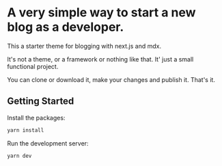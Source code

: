 # A very simple way to start a new blog as a developer.

This a starter theme for blogging with next.js and mdx. 

It's not a theme, or a framework or nothing like that. It' just a small functional project. 

You can clone or download it, make your changes and publish it. That's it. 

## Getting Started

Install the packages:

```bash
yarn install
```

Run the development server:

```bash
yarn dev
```
